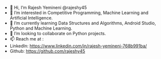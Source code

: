 - 👋 Hi, I’m Rajesh Yemineni @rajeshy45
- 👀 I’m interested in Competitive Programming, Machine Learning and Artificial Intelligence.
- 🌱 I’m currently learning Data Structures and Algorithms, Android Studio, Python and Machine Learning.
- 💞️ I’m looking to collaborate on Python projects.
- 📫 Reach me at :
- LinkedIn: https://www.linkedin.com/in/rajesh-yemineni-768b991ba/
- Github: https://github.com/rajeshy45

<!---
rajeshy45/rajeshy45 is a ✨ special ✨ repository because its `README.md` (this file) appears on your GitHub profile.
You can click the Preview link to take a look at your changes.
--->
